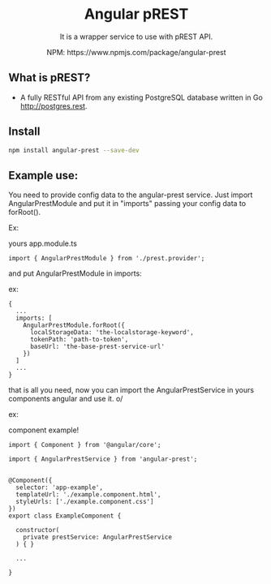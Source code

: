 <p align="center">
  <h1 align="center">Angular pREST</h1>
  <p align="center">It is a wrapper service to use with pREST API.</p>
  <p align="center">NPM: https://www.npmjs.com/package/angular-prest</p>
</p>

## What is pREST?

- A fully RESTful API from any existing PostgreSQL database written in Go http://postgres.rest.

## Install

```bash
npm install angular-prest --save-dev
```

## Example use:

You need to provide config data to the angular-prest service. Just import AngularPrestModule and put it in "imports" passing your config data to forRoot().

Ex:

yours app.module.ts

```
import { AngularPrestModule } from './prest.provider';
```

and put AngularPrestModule in imports:

ex:
```
{
  ...
  imports: [
    AngularPrestModule.forRoot({
      localStorageData: 'the-localstorage-keyword',
      tokenPath: 'path-to-token',
      baseUrl: 'the-base-prest-service-url'
    })
  ]
  ...
}
```

that is all you need, now you can import the AngularPrestService in yours components angular and use it. o/

ex:

component example!
```
import { Component } from '@angular/core';

import { AngularPrestService } from 'angular-prest';


@Component({
  selector: 'app-example',
  templateUrl: './example.component.html',
  styleUrls: ['./example.component.css']
})
export class ExampleComponent {

  constructor(
    private prestService: AngularPrestService
  ) { }

  ...

}
```
